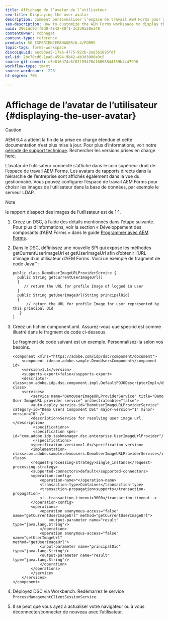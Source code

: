 ```yaml
---
title: Affichage de l’avatar de l’utilisateur
seo-title: Displaying the user avatar
description: Comment personnaliser l’espace de travail AEM Forms pour afficher l’image d’un utilisateur connecté.
seo-description: How to customize the AEM Forms workspace to display the image of a logged-in user.
uuid: 2961dc93-f0d0-4842-80f1-3c239a20e348
contentOwner: robhagat
content-type: reference
products: SG_EXPERIENCEMANAGER/6.4/FORMS
topic-tags: forms-workspace
discoiquuid: aec03ea5-17a6-4775-92cb-2ad361895fdf
exl-id: 2bc70cd6-1ea6-4594-9b42-ab3d3000a0c5
source-git-commit: c5b816d74c6f02f85476d16868844f39b4c47996
workflow-type: tm+mt
source-wordcount: '228'
ht-degree: 70%

---
```


# Affichage de l’avatar de l’utilisateur {#displaying-the-user-avatar}

>[!CAUTION]
>
>AEM 6.4 a atteint la fin de la prise en charge étendue et cette documentation n’est plus mise à jour. Pour plus d’informations, voir notre [période de support technique](https://helpx.adobe.com/fr/support/programs/eol-matrix.html). Rechercher les versions prises en charge [here](https://experienceleague.adobe.com/docs/?lang=fr).

L’avatar de l’utilisateur connecté s’affiche dans le coin supérieur droit de l’espace de travail AEM Forms. Les avatars de rapports directs dans la hiérarchie de l’entreprise sont affichés également dans la vue du gestionnaire. Vous pouvez configurer l’espace de travail AEM Forms pour choisir les images de l’utilisateur dans la base de données, par exemple le serveur LDAP.

>[!NOTE]
>
>le rapport d’aspect des images de l’utilisateur est de 1:1.

1. Créez un DSC, à l’aide des détails mentionnés dans l’étape suivante. Pour plus d’informations, voir la section « Développement des composants d’AEM Forms » dans le guide [Programmer avec AEM Forms](https://www.adobe.com/go/learn_aemforms_programming_63_fr).
1. Dans le DSC, définissez une nouvelle SPI qui expose les méthodes getCurrentUserImageUrl et getUserImageUrl afin d’obtenir l’URL d’image d’un utilisateur d’AEM Forms. Voici un exemple de fragment de code Java™ :

   ```as3
   public class DemoUserImageURLProviderService { 
     public String getCurrentUserImageUrl() 
     { 
        // return the URL for profile Image of logged in user 
     } 
     public String getUserImageUrl(String principalOid) 
     { 
         // return the URL for profile Image for user represented by this principal Oid 
      } 
   }
   ```

1. Créez un fichier component.xml. Assurez-vous que spec-id est comme illustré dans le fragment de code ci-dessous.

   Le fragment de code suivant est un exemple. Personnalisez-la selon vos besoins.

   ```as3
   <component xmlns="https://adobe.com/idp/dsc/component/document"> 
       <component-id>com.adobe.sample.DemoUsersComponent</component-id> 
       <version>1.1</version> 
       <supports-export>false</supports-export> 
       <descriptor-class>com.adobe.idp.dsc.component.impl.DefaultPOJODescriptorImpl</descriptor-class> 
       <services> 
           <service name="DemoUserImageURLProviderService" title="Demo User ImageURL provider service" orchestrateable="false"> 
           <auto-deploy service-id="DemoUserImageURLProviderService" category-id="Demo Users Component DSC" major-version="1" minor-version="0" /> 
           <description>Service for resolving user image url.</description> 
            <specifications> 
            <specification spec-id="com.adobe.idp.taskmanager.dsc.enterprise.UserImageUrlProvider"/> 
            </specifications> 
           <specification-version>1.0</specification-version> 
           <implementation-class>com.adobe.sample.demousers.DemoUserImageURLProviderService</implementation-class> 
           <request-processing-strategy>single_instance</request-processing-strategy> 
           <supported-connectors>default</supported-connectors> 
           <operation-config> 
               <operation-name>*</operation-name> 
               <transaction-type>Container</transaction-type> 
               <transaction-propagation>supports</transaction-propagation> 
               <!--transaction-timeout>3000</transaction-timeout--> 
           </operation-config> 
           <operations> 
               <operation anonymous-access="false" name="getCurrentUserImageUrl" method="getCurrentUserImageUrl"> 
                   <output-parameter name="result" type="java.lang.String"/> 
               </operation> 
               <operation anonymous-access="false" name="getUserImageUrl" 
   method="getUserImageUrl"> 
               <input-parameter name="principalOid" type="java.lang.String"/> 
               <output-parameter name="result" type="java.lang.String"/> 
               </operation> 
           </operations> 
           </service> 
       </services>
   </component>
   ```

1. Déployez DSC via Workbench. Redémarrez le service `ProcessManagementClientSessionService`.
1. Il se peut que vous ayez à actualiser votre navigateur ou à vous déconnecter/connecter de nouveau avec l’utilisateur.
